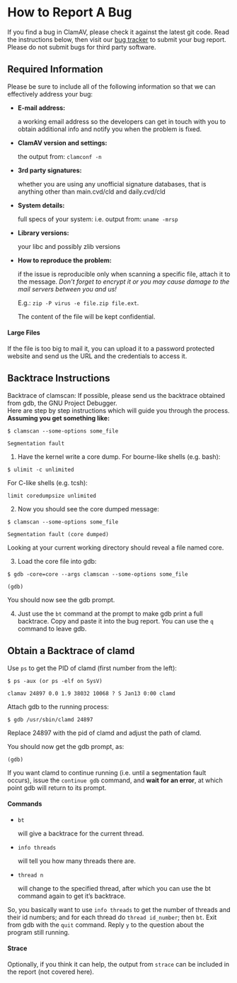 # How to Report A Bug

If you find a bug in ClamAV, please check it against the latest git code. Read the instructions below, then visit our [bug tracker](https://bugzilla.clamav.net/) to submit your bug report. Please do not submit bugs for third party software.

## Required Information

Please be sure to include all of the following information so that we can effectively address your bug:

+ __E-mail address:__

  a working email address so the developers can get in touch with you to obtain additional info and notify you when the problem is fixed.

+ __ClamAV version and settings:__

  the output from: `clamconf -n`

+ __3rd party signatures:__

  whether you are using any unofficial signature databases, that is anything other than main.cvd/cld and daily.cvd/cld

+ __System details:__

  full specs of your system: i.e. output from: `uname -mrsp`

+ __Library versions:__

  your libc and possibly zlib versions

+ __How to reproduce the problem:__

  if the issue is reproducible only when scanning a specific file, attach it to the message.  _Don’t forget to encrypt it or you may cause damage to the mail servers between you and us!_ 

  E.g.: `zip -P virus -e file.zip file.ext`.

  The content of the file will be kept confidential.

#### Large Files

If the file is too big to mail it, you can upload it to a password protected website and send us the URL and the credentials to access it.

## Backtrace Instructions

Backtrace of clamscan: If possible, please send us the backtrace obtained from gdb, the GNU Project Debugger.  
Here are step by step instructions which will guide you through the process.
__Assuming you get something like:__

`$ clamscan --some-options some_file`

`Segmentation fault`

1. Have the kernel write a core dump. 
  For bourne-like shells (e.g. bash): 
  

  `$ ulimit -c unlimited`

  
  For C-like shells (e.g. tcsh): 
  

  `limit coredumpsize unlimited`

2. Now you should see the core dumped message:

  `$ clamscan --some-options some_file`
  
  `Segmentation fault (core dumped)`
  
  Looking at your current working directory should reveal a file named core.

3. Load the core file into gdb:


  `$ gdb -core=core --args clamscan --some-options some_file`
  
  `(gdb)`
  
  You should now see the gdb prompt.
  
4. Just use the `bt` command at the prompt to make gdb print a full backtrace.  Copy and paste it into the bug report. You can use the `q` command to leave gdb.

## Obtain a Backtrace of clamd

Use `ps` to get the PID of clamd (first number from the left):


`$ ps -aux (or ps -elf on SysV)`

`clamav 24897 0.0 1.9 38032 10068 ? S Jan13 0:00 clamd  `
  
Attach gdb to the running process:


`$ gdb /usr/sbin/clamd 24897`

Replace 24897 with the pid of clamd and adjust the path of clamd.

You should now get the gdb prompt, as:  


`(gdb)`

If you want clamd to continue running (i.e. until a segmentation fault occurs), issue the `continue gdb` command, and __wait for an error__, at which point gdb will return to its prompt.  

#### Commands

+ `bt`

  will give a backtrace for the current thread.

+ `info threads`

  will tell you how many threads there are.

+ `thread n`

  will change to the specified thread, after which you can use the bt command again to get it’s backtrace.  

So, you basically want to use `info threads` to get the number of threads and their id numbers; and for each thread do `thread id_number`; then `bt`. Exit from gdb with the `quit` command. Reply `y` to the question about the program still running.

#### Strace

Optionally, if you think it can help, the output from `strace` can be included in the report (not covered here).
